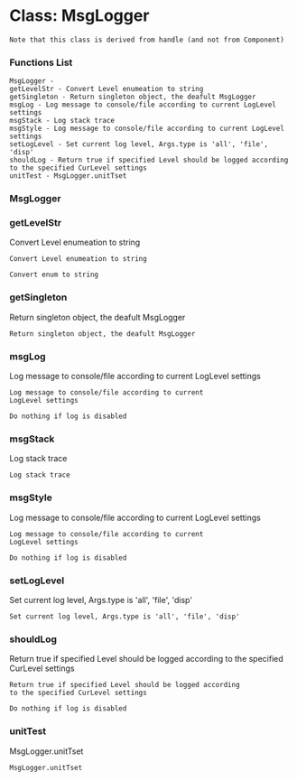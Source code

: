 # Class: MsgLogger



    
      
    Note that this class is derived from handle (and not from Component)  
      
      
      

### Functions List

    MsgLogger - 
    getLevelStr - Convert Level enumeation to string
    getSingleton - Return singleton object, the deafult MsgLogger
    msgLog - Log message to console/file according to current LogLevel settings
    msgStack - Log stack trace
    msgStyle - Log message to console/file according to current LogLevel settings
    setLogLevel - Set current log level, Args.type is 'all', 'file', 'disp'
    shouldLog - Return true if specified Level should be logged according to the specified CurLevel settings
    unitTest - MsgLogger.unitTset

### MsgLogger




    


### getLevelStr

Convert Level enumeation to string


    
    Convert Level enumeation to string  
      
    Convert enum to string  


### getSingleton

Return singleton object, the deafult MsgLogger


    
    Return singleton object, the deafult MsgLogger  


### msgLog

Log message to console/file according to current LogLevel settings


    
    Log message to console/file according to current  
    LogLevel settings  
      
    Do nothing if log is disabled  


### msgStack

Log stack trace


    
    Log stack trace  
      


### msgStyle

Log message to console/file according to current LogLevel settings


    
    Log message to console/file according to current  
    LogLevel settings  
      
    Do nothing if log is disabled  


### setLogLevel

Set current log level, Args.type is 'all', 'file', 'disp'


    
    Set current log level, Args.type is 'all', 'file', 'disp'  


### shouldLog

Return true if specified Level should be logged according to the specified CurLevel settings


    
    Return true if specified Level should be logged according  
    to the specified CurLevel settings  
      
    Do nothing if log is disabled  


### unitTest

MsgLogger.unitTset


    
    MsgLogger.unitTset  
      


